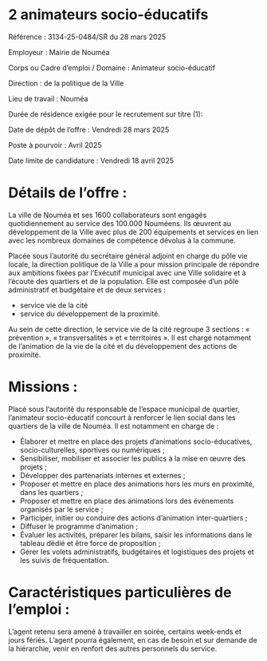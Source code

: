# 2 animateurs socio-éducatifs

Référence : 3134-25-0484/SR du 28 mars 2025

Employeur : Mairie de Nouméa

Corps ou Cadre d’emploi / Domaine : Animateur socio-éducatif

Direction : de la politique de la Ville

Lieu de travail : Nouméa

Durée de résidence exigée pour le recrutement sur titre (1):

Date de dépôt de l’offre : Vendredi 28 mars 2025

Poste à pourvoir : Avril 2025

Date limite de candidature : Vendredi 18 avril 2025

# Détails de l’offre :

La ville de Nouméa et ses 1600 collaborateurs sont engagés quotidiennement au service des 100.000 Nouméens. Ils œuvrent au développement de la Ville avec plus de 200 équipements et services en lien avec les nombreux domaines de compétence dévolus à la commune.

Placée sous l’autorité du secrétaire général adjoint en charge du pôle vie locale, la direction politique de la Ville a pour mission principale de répondre aux ambitions fixées par l’Exécutif municipal avec une Ville solidaire et à l’écoute des quartiers et de la population. Elle est composée d’un pôle administratif et budgétaire et de deux services :

- service vie de la cité
- service du développement de la proximité.

Au sein de cette direction, le service vie de la cité regroupe 3 sections : « prévention », « transversalités » et « territoires ». Il est chargé notamment de l’animation de la vie de la cité et du développement des actions de proximité.

# Missions :

Placé sous l’autorité du responsable de l’espace municipal de quartier, l’animateur socio-éducatif concourt à renforcer le lien social dans les quartiers de la ville de Nouméa. Il est notamment en charge de :

- Élaborer et mettre en place des projets d’animations socio-éducatives, socio-culturelles, sportives ou numériques ;
- Sensibiliser, mobiliser et associer les publics à la mise en œuvre des projets ;
- Développer des partenariats internes et externes ;
- Proposer et mettre en place des animations hors les murs en proximité, dans les quartiers ;
- Proposer et mettre en place des animations lors des évènements organisés par le service ;
- Participer, initier ou conduire des actions d’animation inter-quartiers ;
- Diffuser le programme d’animation ;
- Évaluer les activités, préparer les bilans, saisir les informations dans le tableau dédié et être force de proposition ;
- Gérer les volets administratifs, budgétaires et logistiques des projets et les suivis de fréquentation.

# Caractéristiques particulières de l’emploi :

L’agent retenu sera amené à travailler en soirée, certains week-ends et jours fériés. L’agent pourra également, en cas de besoin et sur demande de la hiérarchie, venir en renfort des autres personnels du service.